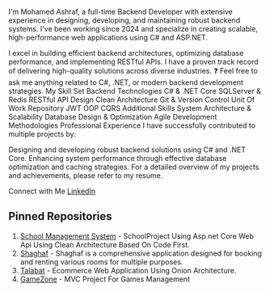 I'm Mohamed Ashraf, a full-time Backend Developer with extensive experience in designing, developing, and maintaining robust backend systems. I've been working since 2024 and specialize in creating scalable, high-performance web applications using C# and ASP.NET.

I excel in building efficient backend architectures, optimizing database performance, and implementing RESTful APIs.
I have a proven track record of delivering high-quality solutions across diverse industries.
❓ Feel free to ask me anything related to C#, .NET, or modern backend development strategies.
My Skill Set
Backend Technologies
C# & .NET Core
SQLServer & Redis
RESTful API Design
Clean Architecture
Git & Version Control
Unit Of Work
Repository
JWT
OOP
CQRS
Additional Skills
System Architecture & Scalability
Database Design & Optimization
Agile Development Methodologies
Professional Experience
I have successfully contributed to multiple projects by:

Designing and developing robust backend solutions using C# and .NET Core.
Enhancing system performance through effective database optimization and caching strategies.
For a detailed overview of my projects and achievements, please refer to my resume.

Connect with Me
[LinkedIn](https://www.linkedin.com/in/mohamed-ashraf-270890221)

## Pinned Repositories
1. [School Management System](https://github.com/muhamed6/SchoolProjectCleanArchitecture) - SchoolProject Using Asp.net Core Web Api Using Clean Architecture Based On Code First.
2. [Shaghaf](https://github.com/muhamed6/Shaghaf.APIs) - Shaghaf is a comprehensive application designed for booking and renting various rooms for multiple purposes. 
3. [Talabat](https://github.com/muhamed6/Talabat.APIs) - Ecommerce Web Application Using Onion Architecture.
4. [GameZone](https://github.com/muhamed6/GameZone) - MVC Project For Games Management

